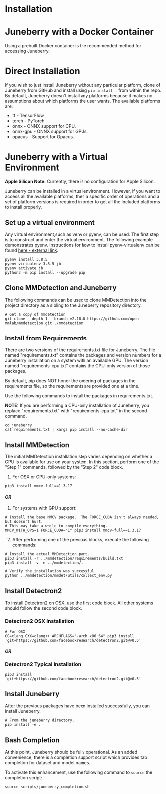 Installation
==========

# Juneberry with a Docker Container

Using a prebuilt Docker container is the recommended method for accessing Juneberry.

# Direct Installation

If you wish to just install Juneberry without any particular platform, clone of Juneberry from GitHub and
install using `pip install .` from within the repo. By default, Juneberry doesn't install any platforms
because it makes no assumptions about which platforms the user wants. The available platforms are:

* tf - TensorFlow
* torch - PyTorch
* onnx - ONNX support for CPU.
* onnx-gpu - ONNX support for GPUs.
* opacus - Support for Opacus.

# Juneberry with a Virtual Environment

**Apple Silicon Note:** Currently, there is no configuration for Apple Silicon.

Juneberry can be installed in a virtual environment. However, if you want to access all the available 
platforms, then a specific order of operations and a set of platform versions is required in order to get 
all the included platforms to install properly.

## Set up a virtual environment

Any virtual environment,such as venv or pyenv, can be used. The first step is to construct and enter 
the virtual environment. The following example demonstrates pyenv. Instructions for how to 
install pyenv-virtualenv can be found [here - external link](https://github.com/pyenv/pyenv-virtualenv).

```shell script
pyenv install 3.8.5
pyenv virtualenv 3.8.5 jb
pyenv activate jb
python3 -m pip install --upgrade pip
```

## Clone MMDetection and Juneberry

The following commands can be used to clone MMDetection into the project directory as a sibling to the 
Juneberry repository directory.

```shell script
# Get a copy of mmdetection
git clone --depth 1 --branch v2.18.0 https://github.com/open-mmlab/mmdetection.git ./mmdetection
```

## Install from Requirements

There are two versions of the requirements.txt file for Juneberry. The file named "requirements.txt" 
contains the packages and version numbers for a Juneberry installation on a system with an available 
GPU. The version named "requirements-cpu.txt" contains the CPU-only version of those packages.

By default, pip does NOT honor the ordering of packages in the requirements file, so the requirements 
are provided one at a time.

Use the following commands to install the packages in requirements.txt.

**NOTE:** If you are performing a CPU-only installation of Juneberry, you replace "requirements.txt" with 
"requirements-cpu.txt" in the second command.

```shell script
cd juneberry
cat requirements.txt | xargs pip install --no-cache-dir
```

## Install MMDetection

The initial MMDetection installation step varies depending on whether a GPU is available 
for use on your system. In this section, perform one of the "Step 1" commands, followed 
by the "Step 2" code block.

1. For OSX or CPU-only systems:
```shell script
pip3 install mmcv-full==1.3.17
```

#### _OR_

1. For systems with GPU support:
```shell script
# Install the base MMCV package.  The FORCE_CUDA isn't always needed, but doesn't hurt. 
# This may take a while to compile everything.
MMCV_WITH_OPS=1 FORCE_CUDA="1" pip3 install mmcv-full==1.3.17
 ```

2. After performing one of the previous blocks, execute the following commands:

```shell script
# Install the actual MMDetection part.
pip3 install -r ../mmdetection/requirements/build.txt
pip3 install -v -e ../mmdetection/.
   
# Verify the installation was successful.
python ../mmdetection/mmdet/utils/collect_env.py
```

## Install Detectron2

To install Detectron2 on OSX, use the first code block. All other systems should follow the second 
code block.

### Detectron2 OSX Installation
```shell script
# For OSX
CC=clang CXX=clang++ ARCHFLAGS="-arch x86_64" pip3 install 'git+https://github.com/facebookresearch/detectron2.git@v0.5'
```

#### _OR_

### Detectron2 Typical Installation
```shell script
pip3 install 'git+https://github.com/facebookresearch/detectron2.git@v0.5'
```
   
## Install Juneberry

After the previous packages have been installed successfully, you can install Juneberry.

```shell script
# From the juneberry directory.
pip install -e .
```

## Bash Completion

At this point, Juneberry should be fully operational. As an added convenience, there is a 
completion support script which provides tab completion for dataset and model names. 

To activate this enhancement, use the following command to `source` the completion script:

```shell script
source scripts/juneberry_completion.sh
```
